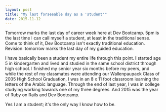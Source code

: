 ```yaml
---
layout: post
title: "My last forseeable day as a 'student'"
date: 2015-11-12
---
```

Tomorrow marks the last day of career week here at Dev Bootcamp. 5pm is the last time I can call myself a student, at least in the traditional sense. Come to think of it, Dev Bootcamp isn't exactly traditional education. Revision: tomorrow marks the last day of my guided education.

I have basically been a student my entire life through this point. I started age 5 in kindergarten and lived and studied in the same school district through high school. I finished my senior year six months before my peers, and while the rest of my classmates were attending our Wallenpaupack Class of 2005 High School Graduation, I was in an 8 x 11 foot classroom learning the letters of the Arabic language. Through the end of last year, I was in college studying working towards one of my three degrees. And 2015 was the year of Ruby on Rails and Dev Bootcamp.

Yes I am a student; it's the only way I know how to be.